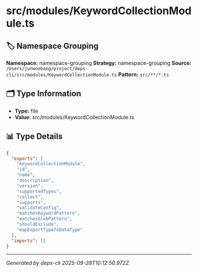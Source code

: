 # src/modules/KeywordCollectionModule.ts

## 🏷️ Namespace Grouping

**Namespace:** namespace-grouping
**Strategy:** namespace-grouping
**Source:** `/Users/junwoobang/project/deps-cli/src/modules/KeywordCollectionModule.ts`
**Pattern:** `src/**/*.ts`

## 🗂️ Type Information

- **Type:** file
- **Value:** src/modules/KeywordCollectionModule.ts

## 📊 Type Details

```json
{
  "exports": [
    "KeywordCollectionModule",
    "id",
    "name",
    "description",
    "version",
    "supportedTypes",
    "collect",
    "supports",
    "validateConfig",
    "matchesKeywordPattern",
    "matchesGlobPattern",
    "shouldExclude",
    "mapExportTypeToDataType"
  ],
  "imports": []
}
```

---
*Generated by deps-cli 2025-09-28T10:12:50.972Z*

